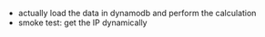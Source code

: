 
 - actually load the data in dynamodb and perform the calculation
 - smoke test: get the IP dynamically